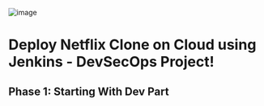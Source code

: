 ![image](https://github.com/user-attachments/assets/d0b738bb-5cd1-46b9-a6df-7e3665752057)
#

# **Deploy Netflix Clone on Cloud using Jenkins - DevSecOps Project!**
## **Phase 1: Starting With Dev Part**

